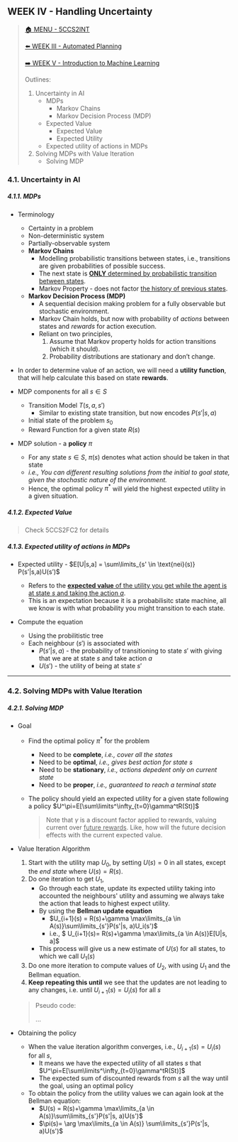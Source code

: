 ## WEEK IV - Handling Uncertainty

>[🏠 MENU - 5CCS2INT](year2/5ccs2int.md)
>
>[⬅️ WEEK III - Automated Planning](year2/5ccs2int/w3.md)
>
>[➡️ WEEK V - Introduction to Machine Learning](year2/5ccs2int/w5.md)
>
>Outlines:
>
>1. Uncertainty in AI
>    - MDPs
>      - Markov Chains
>      - Markov Decision Process (MDP)
>    - Expected Value
>      - Expected Value
>      - Expected Utility
>    - Expected utility of actions in MDPs
>2. Solving MDPs with Value Iteration
>      - Solving MDP

### 4.1. Uncertainty in AI

##### 4.1.1. MDPs

- Terminology

  - Certainty in a problem
  - Non-deterministic system
  - Partially-observable system
  - **Markov Chains**
    - Modelling probabilistic transitions between states, i.e., transitions are given probabilities of possible success. 
    - The next state is <u>**ONLY** determined by probabilistic transition between states</u>.
    - Markov Property - does not factor <u>the history of previous states</u>.
  - **Markov Decision Process (MDP)**
    - A sequential decision making problem for a fully observable but stochastic environment.
    - Markov Chain holds, but now with probability of *actions* between states and *rewards* for action execution.
    - Reliant on two principles, 
      1. Assume that Markov property holds for action transitions (which it should).
      2. Probability distributions are stationary and don’t change.

- In order to determine value of an action, we will need a **utility function**, that will help calculate this based on state **rewards**.

- MDP components for all $s \in S$

  - Transition Model $T(s, a, s')$
    - Similar to existing state transition, but now encodes $P(s'| s, a)$
  - Initial state of the problem $s_0$
  - Reward Function for a given state $R(s)$

- MDP solution - a **policy** $\pi$

  - For any state $s \in S$, $\pi(s)$ denotes what action should be taken in that state
  - *i.e., You can different resulting solutions from the initial to goal state, given the stochastic nature of the environment.*
  - Hence, the optimal policy $\pi^*$ will yield the highest expected utility in a given situation. 


##### 4.1.2. Expected Value

> Check 5CCS2FC2 for details

##### 4.1.3. Expected utility of actions in MDPs

- Expected utility - $E[U|s,a] = \sum\limits_{s' \in \text{nei}(s)} P(s’|s,a)U(s’)$

  - Refers to the <u>**expected value** of the utility you get while the agent is at state $s$ and taking the action $a$</u>. 
  - This is an expectation because it is a probabilisitc state machine, all we know is with what probability you might transition to each state.
- Compute the equation
  - Using the probilitistic tree
  - Each neighbour $(s')$ is associated with
    - $P(s’|s,a)$ - the probability of transitioning to state $s'$ with giving that we are at state $s$ and take action $a$
    - $U(s')$ - the utility of being at state $s'$

---

### 4.2. Solving MDPs with Value Iteration

##### 4.2.1. Solving MDP

- Goal

  - Find the optimal policy $\pi^*$ for the problem
    - Need to be **complete**, *i.e., cover all the states*
    - Need to be **optimal**, *i.e., gives best action for state $s$*
    - Need to be **stationary**, *i.e., actions depedent only on current state*
    - Need to be **proper**, *i.e., guaranteed to reach a terminal state*
  - The policy should yield an expected utility for a given state following a policy $U^\pi=E[\sum\limits^\infty_{t=0}\gamma^tR(St)]$​

    > Note that $\gamma$ is a discount factor applied to rewards, valuing current over <u>future rewards</u>. Like, how will the future decision effects with the current expected value. 

- Value Iteration Algorithm

  1. Start with the utility map $U_0$, by setting $U(s)=0$ in all states, except the *end state* where $U(s)=R(s)$. 
  2. Do one iteration to get $U_1$, 
     - Go through each state, update its expected utility taking into accounted the neighbours' utility and assuming we always take the action that leads to highest expect utility. 
     - By using the **Bellman update equation** 
       - $U_{i+1}(s) = R(s)+\gamma \max\limits_{a \in A(s)}\sum\limits_{s'}P(s'|s, a)U_i(s')$
       - i.e.,  $ U_{i+1}(s)= R(s)+\gamma \max\limits_{a \in A(s)}E[U|s, a]$
     - This process will give us a new estimate of $U(s)$ for all states, to which we call $U_1(s)$
  3. Do one more iteration to compute values of $U_2$, with using $U_1$ and the Bellman equation.
  4. **Keep repeating this until** we see that the updates are not leading to any changes, i.e. until $U_{i+1}(s) = U_i(s) \text{ for all }s$

  >Pseudo code:
  >
  >...

- Obtaining the policy

  - When the value iteration algorithm converges, i.e., $U_{i+1}(s)=U_i(s) \text{ for all }s$,  
    - It means we have the expected utility of all states $s$ that $U^\pi=E[\sum\limits^\infty_{t=0}\gamma^tR(St)]$
    - The expected sum of discounted rewards from $s$​ all the way until the goal, using an optimal policy
  - To obtain the policy from the utility values we can again look at the Bellman equation:
    - $U(s) = R(s)+\gamma \max\limits_{a \in A(s)}\sum\limits_{s'}P(s'|s, a)U(s')$​
    - $\pi(s)= \arg \max\limits_{a \in A(s)} \sum\limits_{s'}P(s'|s, a)U(s')$
